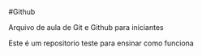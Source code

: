 

















#Github

Arquivo de aula de Git e Github para iniciantes


Este é um repositorio teste para ensinar como funciona 














